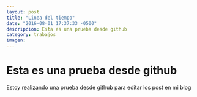 ```yaml
---
layout: post
title: "Linea del tiempo"
date: "2016-08-01 17:37:33 -0500"
descripcion: Esta es una prueba desde github
category: trabajos
imagen: 
---
```


# Esta es una prueba desde github

Estoy realizando una prueba desde github para editar los post en mi blog
